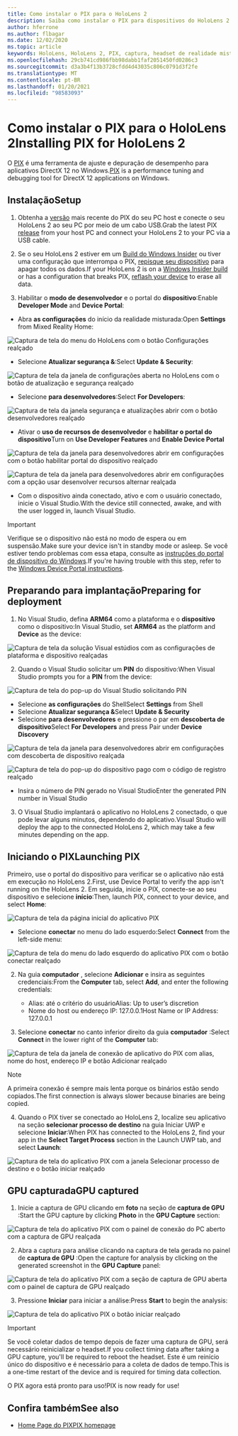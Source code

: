 ```yaml
---
title: Como instalar o PIX para o HoloLens 2
description: Saiba como instalar o PIX para dispositivos do HoloLens 2.
author: hferrone
ms.author: flbagar
ms.date: 12/02/2020
ms.topic: article
keywords: HoloLens, HoloLens 2, PIX, captura, headset de realidade misturada, headset de realidade mista do Windows, headset da realidade virtual
ms.openlocfilehash: 29cb741cd986fbb98dabb1faf2051450fd0286c3
ms.sourcegitcommit: d3a3b4f13b3728cfdd4d43035c806c0791d3f2fe
ms.translationtype: MT
ms.contentlocale: pt-BR
ms.lasthandoff: 01/20/2021
ms.locfileid: "98583093"
---
```

# <a name="installing-pix-for-hololens-2"></a><span data-ttu-id="01dc2-104">Como instalar o PIX para o HoloLens 2</span><span class="sxs-lookup"><span data-stu-id="01dc2-104">Installing PIX for HoloLens 2</span></span>

<span data-ttu-id="01dc2-105">O [PIX](https://devblogs.microsoft.com/pix) é uma ferramenta de ajuste e depuração de desempenho para aplicativos DirectX 12 no Windows.</span><span class="sxs-lookup"><span data-stu-id="01dc2-105">[PIX](https://devblogs.microsoft.com/pix) is a performance tuning and debugging tool for DirectX 12 applications on Windows.</span></span> 

## <a name="setup"></a><span data-ttu-id="01dc2-106">Instalação</span><span class="sxs-lookup"><span data-stu-id="01dc2-106">Setup</span></span>

1. <span data-ttu-id="01dc2-107">Obtenha a [versão]( https://devblogs.microsoft.com/pix/download) mais recente do PIX do seu PC host e conecte o seu HoloLens 2 ao seu PC por meio de um cabo USB.</span><span class="sxs-lookup"><span data-stu-id="01dc2-107">Grab the latest PIX [release]( https://devblogs.microsoft.com/pix/download) from your host PC and connect your HoloLens 2 to your PC via a USB cable.</span></span>

2. <span data-ttu-id="01dc2-108">Se o seu HoloLens 2 estiver em um [Build do Windows Insider](https://insider.windows.com) ou tiver uma configuração que interrompa o PIX,  [repisque seu dispositivo](/hololens/hololens-recovery) para apagar todos os dados.</span><span class="sxs-lookup"><span data-stu-id="01dc2-108">If your HoloLens 2 is on a [Windows Insider build](https://insider.windows.com) or has a configuration that breaks PIX,  [reflash your device](/hololens/hololens-recovery) to erase all data.</span></span>

3. <span data-ttu-id="01dc2-109">Habilitar o **modo de desenvolvedor** e o portal do **dispositivo**:</span><span class="sxs-lookup"><span data-stu-id="01dc2-109">Enable **Developer Mode** and **Device Portal**:</span></span>

* <span data-ttu-id="01dc2-110">Abra **as configurações** do início da realidade misturada:</span><span class="sxs-lookup"><span data-stu-id="01dc2-110">Open **Settings** from Mixed Reality Home:</span></span>

![Captura de tela do menu do HoloLens com o botão Configurações realçado](images/pix-img-01.jpg)

* <span data-ttu-id="01dc2-112">Selecione **Atualizar segurança &**:</span><span class="sxs-lookup"><span data-stu-id="01dc2-112">Select **Update & Security**:</span></span>

![Captura de tela da janela de configurações aberta no HoloLens com o botão de atualização e segurança realçado](images/pix-img-02.jpg)

* <span data-ttu-id="01dc2-114">Selecione **para desenvolvedores**:</span><span class="sxs-lookup"><span data-stu-id="01dc2-114">Select **For Developers**:</span></span>

![Captura de tela da janela segurança e atualizações abrir com o botão desenvolvedores realçado](images/pix-img-03.jpg)

* <span data-ttu-id="01dc2-116">Ativar o **uso de recursos de desenvolvedor** e **habilitar o portal do dispositivo**</span><span class="sxs-lookup"><span data-stu-id="01dc2-116">Turn on **Use Developer Features** and **Enable Device Portal**</span></span>

![Captura de tela da janela para desenvolvedores abrir em configurações com o botão habilitar portal do dispositivo realçado](images/pix-img-04.jpg)

![Captura de tela da janela para desenvolvedores abrir em configurações com a opção usar desenvolver recursos alternar realçada](images/pix-img-05.jpg)

* <span data-ttu-id="01dc2-119">Com o dispositivo ainda conectado, ativo e com o usuário conectado, inicie o Visual Studio.</span><span class="sxs-lookup"><span data-stu-id="01dc2-119">With the device still connected, awake, and with the user logged in, launch Visual Studio.</span></span>

> [!IMPORTANT]
> <span data-ttu-id="01dc2-120">Verifique se o dispositivo não está no modo de espera ou em suspensão.</span><span class="sxs-lookup"><span data-stu-id="01dc2-120">Make sure your device isn't in standby mode or asleep.</span></span> <span data-ttu-id="01dc2-121">Se você estiver tendo problemas com essa etapa, consulte as [instruções do portal de dispositivo do Windows](./using-the-windows-device-portal.md).</span><span class="sxs-lookup"><span data-stu-id="01dc2-121">If you're having trouble with this step, refer to the [Windows Device Portal instructions](./using-the-windows-device-portal.md).</span></span>

## <a name="preparing-for-deployment"></a><span data-ttu-id="01dc2-122">Preparando para implantação</span><span class="sxs-lookup"><span data-stu-id="01dc2-122">Preparing for deployment</span></span>

1. <span data-ttu-id="01dc2-123">No Visual Studio, defina **ARM64** como a plataforma e o **dispositivo** como o dispositivo:</span><span class="sxs-lookup"><span data-stu-id="01dc2-123">In Visual Studio, set **ARM64** as the platform and **Device** as the device:</span></span>

![Captura de tela da solução Visual estúdios com as configurações de plataforma e dispositivo realçadas](images/pix-img-06.png)

2. <span data-ttu-id="01dc2-125">Quando o Visual Studio solicitar um **PIN** do dispositivo:</span><span class="sxs-lookup"><span data-stu-id="01dc2-125">When Visual Studio prompts you for a **PIN** from the device:</span></span>

![Captura de tela do pop-up do Visual Studio solicitando PIN](images/pix-img-07.png)

* <span data-ttu-id="01dc2-127">Selecione **as configurações** do Shell</span><span class="sxs-lookup"><span data-stu-id="01dc2-127">Select **Settings** from Shell</span></span>
* <span data-ttu-id="01dc2-128">Selecione **Atualizar segurança &**</span><span class="sxs-lookup"><span data-stu-id="01dc2-128">Select **Update & Security**</span></span>
* <span data-ttu-id="01dc2-129">Selecione **para desenvolvedores** e pressione o par em **descoberta de dispositivo**</span><span class="sxs-lookup"><span data-stu-id="01dc2-129">Select **For Developers** and press Pair under **Device Discovery**</span></span> 

![Captura de tela da janela para desenvolvedores abrir em configurações com descoberta de dispositivo realçada](images/pix-img-08.jpg)

![Captura de tela do pop-up do dispositivo pago com o código de registro realçado](images/pix-img-09.jpg)

* <span data-ttu-id="01dc2-132">Insira o número de PIN gerado no Visual Studio</span><span class="sxs-lookup"><span data-stu-id="01dc2-132">Enter the generated PIN number in Visual Studio</span></span>

3. <span data-ttu-id="01dc2-133">O Visual Studio implantará o aplicativo no HoloLens 2 conectado, o que pode levar alguns minutos, dependendo do aplicativo.</span><span class="sxs-lookup"><span data-stu-id="01dc2-133">Visual Studio will deploy the app to the connected HoloLens 2, which may take a few minutes depending on the app.</span></span>

## <a name="launching-pix"></a><span data-ttu-id="01dc2-134">Iniciando o PIX</span><span class="sxs-lookup"><span data-stu-id="01dc2-134">Launching PIX</span></span>

<span data-ttu-id="01dc2-135">Primeiro, use o portal do dispositivo para verificar se o aplicativo não está em execução no HoloLens 2.</span><span class="sxs-lookup"><span data-stu-id="01dc2-135">First, use Device Portal to verify the app isn't running on the HoloLens 2.</span></span> <span data-ttu-id="01dc2-136">Em seguida, inicie o PIX, conecte-se ao seu dispositivo e selecione **início**:</span><span class="sxs-lookup"><span data-stu-id="01dc2-136">Then, launch PIX, connect to your device, and select **Home**:</span></span>

![Captura de tela da página inicial do aplicativo PIX](images/pix-img-10.png)

* <span data-ttu-id="01dc2-138">Selecione **conectar** no menu do lado esquerdo:</span><span class="sxs-lookup"><span data-stu-id="01dc2-138">Select **Connect** from the left-side menu:</span></span>

![Captura de tela do menu do lado esquerdo do aplicativo PIX com o botão conectar realçado](images/pix-img-11.png)

2. <span data-ttu-id="01dc2-140">Na guia **computador** , selecione **Adicionar** e insira as seguintes credenciais:</span><span class="sxs-lookup"><span data-stu-id="01dc2-140">From the **Computer** tab, select **Add**, and enter the following credentials:</span></span>
    * <span data-ttu-id="01dc2-141">Alias: até o critério do usuário</span><span class="sxs-lookup"><span data-stu-id="01dc2-141">Alias: Up to user’s discretion</span></span>
    * <span data-ttu-id="01dc2-142">Nome do host ou endereço IP: 127.0.0.1</span><span class="sxs-lookup"><span data-stu-id="01dc2-142">Host Name or IP Address: 127.0.0.1</span></span>

3. <span data-ttu-id="01dc2-143">Selecione **conectar** no canto inferior direito da guia **computador** :</span><span class="sxs-lookup"><span data-stu-id="01dc2-143">Select **Connect** in the lower right of the **Computer** tab:</span></span>

![Captura de tela da janela de conexão de aplicativo do PIX com alias, nome do host, endereço IP e botão Adicionar realçado](images/pix-img-12.png)

> [!NOTE]
> <span data-ttu-id="01dc2-145">A primeira conexão é sempre mais lenta porque os binários estão sendo copiados.</span><span class="sxs-lookup"><span data-stu-id="01dc2-145">The first connection is always slower because binaries are being copied.</span></span>

4. <span data-ttu-id="01dc2-146">Quando o PIX tiver se conectado ao HoloLens 2, localize seu aplicativo na seção **selecionar processo de destino** na guia Iniciar UWP e selecione **Iniciar**:</span><span class="sxs-lookup"><span data-stu-id="01dc2-146">When PIX has connected to the HoloLens 2, find your app in the **Select Target Process** section in the Launch UWP tab, and select **Launch**:</span></span>

![Captura de tela do aplicativo PIX com a janela Selecionar processo de destino e o botão iniciar realçado](images/pix-img-13.png)

## <a name="gpu-captured"></a><span data-ttu-id="01dc2-148">GPU capturada</span><span class="sxs-lookup"><span data-stu-id="01dc2-148">GPU captured</span></span>

1. <span data-ttu-id="01dc2-149">Inicie a captura de GPU clicando em **foto** na seção de **captura de GPU** :</span><span class="sxs-lookup"><span data-stu-id="01dc2-149">Start the GPU capture by clicking **Photo** in the **GPU Capture** section:</span></span>

![Captura de tela do aplicativo PIX com o painel de conexão do PC aberto com a captura de GPU realçada](images/pix-img-14.png)

2. <span data-ttu-id="01dc2-151">Abra a captura para análise clicando na captura de tela gerada no painel de **captura de GPU** :</span><span class="sxs-lookup"><span data-stu-id="01dc2-151">Open the capture for analysis by clicking on the generated screenshot in the **GPU Capture** panel:</span></span>

![Captura de tela do aplicativo PIX com a seção de captura de GPU aberta com o painel de captura de GPU realçado](images/pix-img-15.png)

3. <span data-ttu-id="01dc2-153">Pressione **Iniciar** para iniciar a análise:</span><span class="sxs-lookup"><span data-stu-id="01dc2-153">Press **Start** to begin the analysis:</span></span>

![Captura de tela do aplicativo PIX o botão iniciar realçado](images/pix-img-16.png)

> [!IMPORTANT]
> <span data-ttu-id="01dc2-155">Se você coletar dados de tempo depois de fazer uma captura de GPU, será necessário reinicializar o headset.</span><span class="sxs-lookup"><span data-stu-id="01dc2-155">If you collect timing data after taking a GPU capture, you'll be required to reboot the headset.</span></span> <span data-ttu-id="01dc2-156">Este é um reinício único do dispositivo e é necessário para a coleta de dados de tempo.</span><span class="sxs-lookup"><span data-stu-id="01dc2-156">This is a one-time restart of the device and is required for timing data collection.</span></span>

<span data-ttu-id="01dc2-157">O PIX agora está pronto para uso!</span><span class="sxs-lookup"><span data-stu-id="01dc2-157">PIX is now ready for use!</span></span>

## <a name="see-also"></a><span data-ttu-id="01dc2-158">Confira também</span><span class="sxs-lookup"><span data-stu-id="01dc2-158">See also</span></span>
* [<span data-ttu-id="01dc2-159">Home Page do PIX</span><span class="sxs-lookup"><span data-stu-id="01dc2-159">PIX homepage</span></span>](https://devblogs.microsoft.com/pix)